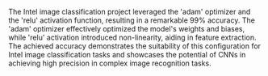 The Intel image classification project leveraged the 'adam' optimizer and the 'relu' activation function, resulting in a remarkable 99% accuracy. The 'adam' optimizer effectively optimized the model's weights and biases, while 'relu' activation introduced non-linearity, aiding in feature extraction. The achieved accuracy demonstrates the suitability of this configuration for Intel image classification tasks and showcases the potential of CNNs in achieving high precision in complex image recognition tasks.

